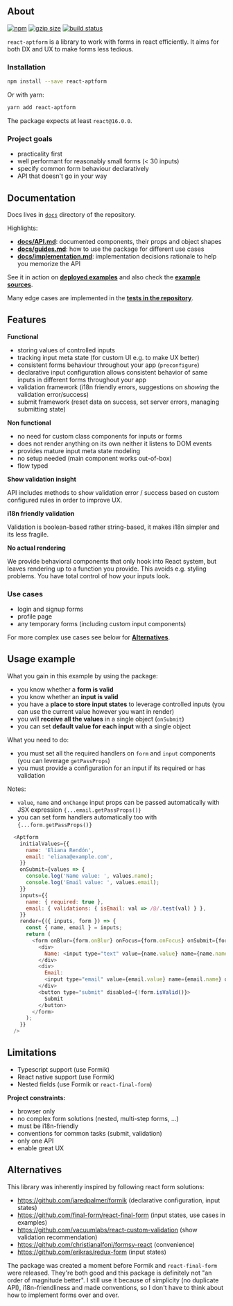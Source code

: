 ## About

[![npm](https://badgen.net/npm/v/react-aptform)](https://www.npmjs.com/package/react-aptform)
[![gzip size](https://badgen.net/bundlephobia/minzip/react-aptform)](https://bundlephobia.com/result?p=react-aptform)
[![build status](https://badgen.net/travis/simonmares/react-aptform)](https://travis-ci.org/simonmares/react-aptform)


`react-aptform` is a library to work with forms in react efficiently. It aims for both DX and UX to make forms less tedious.

### Installation

```sh
npm install --save react-aptform
```

Or with yarn:
```sh
yarn add react-aptform
```

The package expects at least `react@16.0.0`.

### Project goals

- practicality first
- well performant for reasonably small forms (< 30 inputs)
- specify common form behaviour declaratively
- API that doesn't go in your way

## Documentation

Docs lives in [`docs`](docs) directory of the repository.

Highlights:

- [**docs/API.md**](docs/API.md): documented components, their props and object shapes
- [**docs/guides.md**](docs/guides.md): how to use the package for different use cases
- [**docs/implementation.md**](docs/implementation.md): implementation decisions rationale to help you memorize the API

See it in action on [**deployed examples**](https://simonmares.github.io/react-aptform/) and also check the [**example sources**](examples).

Many edge cases are implemented in the [**tests in the repository**](tests).

## Features

**Functional**

- storing values of controlled inputs
- tracking input meta state (for custom UI e.g. to make UX better)
- consistent forms behaviour throughout your app (`preconfigure`)
- declarative input configuration allows consistent behavior of same inputs in different forms throughout your app
- validation framework (i18n friendly errors, suggestions on *showing* the validation error/success)
- submit framework (reset data on success, set server errors, managing submitting state)

**Non functional**

- no need for custom class components for inputs or forms
- does not render anything on its own neither it listens to DOM events
- provides mature input meta state modeling
- no setup needed (main component works out-of-box)
- flow typed

**Show validation insight**

API includes methods to show validation error / success based on custom configured rules in order to improve UX.

**i18n friendly validation**

Validation is boolean-based rather string-based, it makes i18n simpler and its less fragile.

**No actual rendering**

We provide behavioral components that only hook into React system, but leaves rendering up to a function you provide. This avoids e.g. styling problems. You have total control of how your inputs look.

### Use cases

- login and signup forms
- profile page
- any temporary forms (including custom input components)

For more complex use cases see below for **[Alternatives](#alternatives)**.

## Usage example

What you gain in this example by using the package:

- you know whether a **form is valid**
- you know whether an **input is valid**
- you have a **place to store input states** to leverage controlled inputs (you can use the current value however you want in render)
- you will **receive all the values** in a single object (`onSubmit`)
- you can set **default value for each input** with a single object

What you need to do:

- you must set all the required handlers on `form` and `input` components (you can leverage `getPassProps`)
- you must provide a configuration for an input if its required or has validation

Notes:

- `value`, `name` and `onChange` input props can be passed automatically with JSX expression `{...email.getPassProps()}`
- you can set form handlers automatically too with `{...form.getPassProps()}`

```js
  <Aptform
    initialValues={{
      name: 'Eliana Rendón',
      email: 'eliana@example.com',
    }}
    onSubmit={values => {
      console.log('Name value: ', values.name);
      console.log('Email value: ', values.email);
    }}
    inputs={{
      name: { required: true },
      email: { validations: { isEmail: val => /@/.test(val) } },
    }}
    render={({ inputs, form }) => {
      const { name, email } = inputs;
      return (
        <form onBlur={form.onBlur} onFocus={form.onFocus} onSubmit={form.onSubmit}>
          <div>
            Name: <input type="text" value={name.value} name={name.name} onChange={name.onChange} />
          </div>
          <div>
            Email:
            <input type="email" value={email.value} name={email.name} onChange={email.onChange} />
          </div>
          <button type="submit" disabled={!form.isValid()}>
            Submit
          </button>
        </form>
      );
    }}
  />
```

## Limitations

- Typescript support (use Formik)
- React native support (use Formik)
- Nested fields (use Formik or `react-final-form`)

**Project constraints:**

- browser only
- no complex form solutions (nested, multi-step forms, ...)
- must be i18n-friendly
- conventions for common tasks (submit, validation)
- only one API
- enable great UX

## Alternatives

This library was inherently inspired by following react form solutions:

- https://github.com/jaredpalmer/formik (declarative configuration, input states)
- https://github.com/final-form/react-final-form (input states, use cases in examples)
- https://github.com/vacuumlabs/react-custom-validation (show validation recommendation)
- https://github.com/christianalfoni/formsy-react (convenience)
- https://github.com/erikras/redux-form (input states)

The package was created a moment before Formik and `react-final-form` were released. They're both good and this package is definitely not "an order of magnitude better". I still use it because of simplicity (no duplicate API), i18n-friendliness and made conventions, so I don't have to think about how to implement forms over and over.
